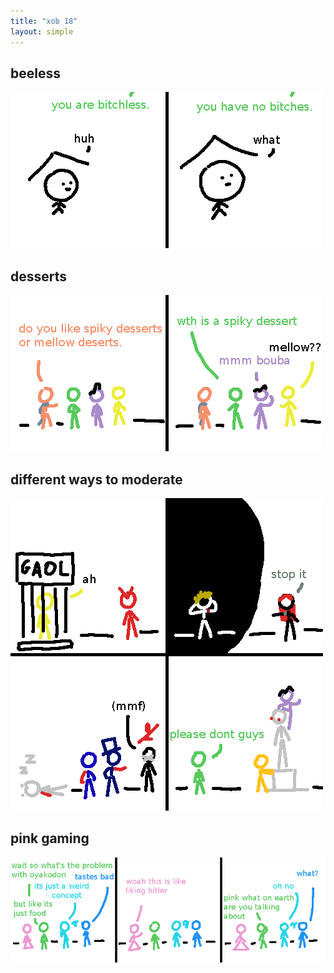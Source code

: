 ```yaml
---
title: "xob 18"
layout: simple
---
```


## beeless

![beeless](assets/beeless.png)

## desserts

![desserts](assets/desserts.png)

## different ways to moderate

![moderate](assets/moderate.png)

## pink gaming

![pinkgoescrazy](assets/pinkgoescrazy.png)
